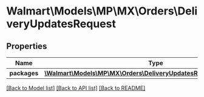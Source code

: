 # Walmart\Models\MP\MX\Orders\DeliveryUpdatesRequest

## Properties

Name | Type | Description | Notes
------------ | ------------- | ------------- | -------------
**packages** | [**\Walmart\Models\MP\MX\Orders\DeliveryUpdatesRequestPackagesInner[]**](DeliveryUpdatesRequestPackagesInner.md) |  | [optional]


[[Back to Model list]](./) [[Back to API list]](../../../../../README.md#supported-apis) [[Back to README]](../../../../../README.md)

